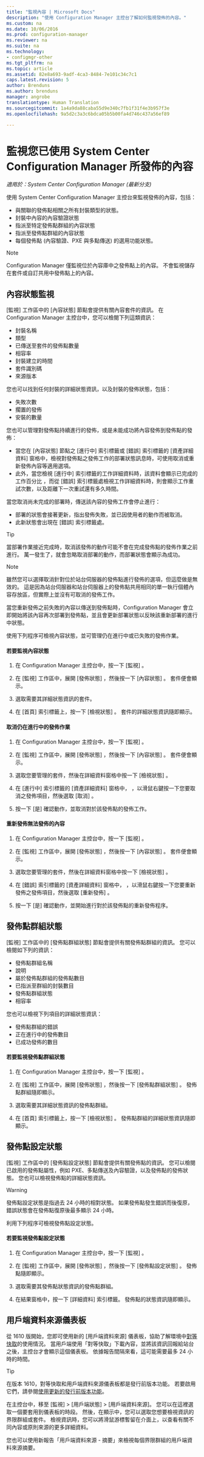 ```yaml
---
title: "監視內容 | Microsoft Docs"
description: "使用 Configuration Manager 主控台了解如何監視發佈的內容。"
ms.custom: na
ms.date: 10/06/2016
ms.prod: configuration-manager
ms.reviewer: na
ms.suite: na
ms.technology:
- configmgr-other
ms.tgt_pltfrm: na
ms.topic: article
ms.assetid: 82e8a693-9adf-4ca3-8484-7e101c34c7c1
caps.latest.revision: 5
author: Brenduns
ms.author: brenduns
manager: angrobe
translationtype: Human Translation
ms.sourcegitcommit: 1a4a9da88caba55d9e340c7fb1f31f4e3b957f3e
ms.openlocfilehash: 9a5d2c3a3c6bdca05b5b00fa4d746c437a56ef89

---
```

# <a name="monitor-content-you-have-distributed-with-system-center-configuration-manager"></a>監視您已使用 System Center Configuration Manager 所發佈的內容

*適用於：System Center Configuration Manager (最新分支)*

使用 System Center Configuration Manager 主控台來監視發佈的內容，包括：  

-   與關聯的發佈點相關之所有封裝類型的狀態。  
-   封裝中內容的內容驗證狀態  
-   指派至特定發佈點群組的內容狀態  
-   指派至發佈點群組的內容狀態  
-   每個發佈點 (內容驗證、PXE 與多點傳送) 的選用功能狀態。  

> [!NOTE]  
>  Configuration Manager 僅監視位於內容庫中之發佈點上的內容。 不會監視儲存在套件或自訂共用中發佈點上的內容。  

##  <a name="a-namebkmkcontentstatusa-content-status-monitoring"></a><a name="BKMK_ContentStatus"></a> 內容狀態監視  
 [監視]  工作區中的 [內容狀態]  節點會提供有關內容套件的資訊。 在 Configuration Manager 主控台中，您可以檢閱下列這類資訊：  

-   封裝名稱  
-   類型  
-   已傳送至套件的發佈點數量  
-   相容率  
-   封裝建立的時間  
-   套件識別碼  
-   來源版本  

您也可以找到任何封裝的詳細狀態資訊，以及封裝的發佈狀態，包括：  

-   失敗次數  
-   擱置的發佈  
-   安裝的數量  

您也可以管理對發佈點持續進行的發佈，或是未能成功將內容發佈到發佈點的發佈：  

-   當您在 [內容狀態]  節點之 [進行中]  索引標籤或 [錯誤]  索引標籤的 [資產詳細資料]  窗格中，檢視對發佈點之發佈工作的部署狀態訊息時，可使用取消或重新發佈內容等適用選項。  
-   此外，當您檢視 [進行中] 索引標籤的工作詳細資料時，該資料會顯示已完成的工作百分比  ，而從 [錯誤]  索引標籤處檢視工作詳細資料時，則會顯示工作重試次數，以及距離下一次重試還有多久時間。  

當您取消尚未完成的部署時，傳送該內容的發佈工作會停止進行：  

-   部署的狀態會接著更新，指出發佈失敗，並已因使用者的動作而被取消。  
-   此新狀態會出現在 [錯誤]  索引標籤處。  

> [!TIP]  
>  當部署作業接近完成時，取消該發佈的動作可能不會在完成發佈點的發佈作業之前進行。 萬一發生了，就會忽略取消部署的動作，而部署狀態會顯示為成功。  

> [!NOTE]  
>  雖然您可以選擇取消針對位於站台伺服器的發佈點進行發佈的選項，但這麼做是無效的。 這是因為站台伺服器和站台伺服器上的發佈點共用相同的單一執行個體內容存放區，但實際上並沒有可取消的發佈工作。  

當您重新發佈之前失敗的內容以傳送到發佈點時，Configuration Manager 會立即開始將該內容再次部署到發佈點，並且會更新部署狀態以反映該重新部署的進行中狀態。  

使用下列程序可檢視內容狀態，並可管理仍在進行中或已失敗的發佈作業。  

#### <a name="to-monitor-content-status"></a>若要監視內容狀態  

1.  在 Configuration Manager 主控台中，按一下 [監視] 。  

2.  在 [監視]  工作區中，展開 [發佈狀態] ，然後按一下 [內容狀態] 。 套件便會顯示。  

3.  選取需要其詳細狀態資訊的套件。  

4.  在 [首頁]  索引標籤上，按一下 [檢視狀態] 。 套件的詳細狀態資訊隨即顯示。  

#### <a name="to-cancel-a-distribution-that-remains-in-progress"></a>取消仍在進行中的發佈作業  

1.  在 Configuration Manager 主控台中，按一下 [監視] 。  

2.  在 [監視]  工作區中，展開 [發佈狀態] ，然後按一下 [內容狀態] 。 套件便會顯示。  

3.  選取您要管理的套件，然後在詳細資料窗格中按一下 [檢視狀態] 。  

4.  在 [進行中] 索引標籤的 [資產詳細資料]  窗格中，  ，以滑鼠右鍵按一下您要取消之發佈項目，然後選取 [取消] 。  

5.  按一下 [是]  確認動作，並取消對於該發佈點的發佈工作。  

#### <a name="to-redistribute-content-that-failed-to-distribute"></a>重新發佈無法發佈的內容  

1.  在 Configuration Manager 主控台中，按一下 [監視] 。  

2.  在 [監視]  工作區中，展開 [發佈狀態] ，然後按一下 [內容狀態] 。 套件便會顯示。  

3.  選取您要管理的套件，然後在詳細資料窗格中按一下 [檢視狀態] 。  

4.  在 [錯誤] 索引標籤的 [資產詳細資料]  窗格中，  ，以滑鼠右鍵按一下您要重新發佈之發佈項目，然後選取 [重新發佈] 。  

5.  按一下 [是]  確認動作，並開始進行對於該發佈點的重新發佈程序。  

## <a name="distribution-point-group-status"></a>發佈點群組狀態  
[監視]  工作區中的 [發佈點群組狀態]  節點會提供有關發佈點群組的資訊。 您可以檢閱如下列的資訊：  

-   發佈點群組名稱  
-   說明  
-   屬於發佈點群組的發佈點數目  
-   已指派至群組的封裝數目  
-   發佈點群組狀態  
-   相容率  

您也可以檢視下列項目的詳細狀態資訊：  

-   發佈點群組的錯誤  
-   正在進行中的發佈數目  
-   已成功發佈的數目  

#### <a name="to-monitor-distribution-point-group-status"></a>若要監視發佈點群組狀態  

1.  在 Configuration Manager 主控台中，按一下 [監視] 。  

2.  在 [監視]  工作區中，展開 [發佈狀態] ，然後按一下 [發佈點群組狀態] 。 發佈點群組隨即顯示。  

3.  選取需要其詳細狀態資訊的發佈點群組。  

4.  在 [首頁]  索引標籤上，按一下 [檢視狀態] 。 發佈點群組的詳細狀態資訊隨即顯示。  

## <a name="distribution-point-configuration-status"></a>發佈點設定狀態  
 [監視]  工作區中的 [發佈點設定狀態]  節點會提供有關發佈點的資訊。 您可以檢閱已啟用的發佈點屬性，例如 PXE、多點傳送及內容驗證，以及發佈點的發佈狀態。 您也可以檢視發佈點的詳細狀態資訊。  

> [!WARNING]  
>  發佈點設定狀態是指過去 24 小時的相對狀態。 如果發佈點發生錯誤而後復原，錯誤狀態會在發佈點復原後最多顯示 24 小時。  

利用下列程序可檢視發佈點設定狀態。  

#### <a name="to-monitor-distribution-point-configuration-status"></a>若要監視發佈點設定狀態  

1.  在 Configuration Manager 主控台中，按一下 [監視] 。  

2.  在 [監視]  工作區中，展開 [發佈狀態] ，然後按一下 [發佈點設定狀態] 。 發佈點隨即顯示。  

3.  選取需要其發佈點狀態資訊的發佈點群組。  

4.  在結果窗格中，按一下 [詳細資料]  索引標籤。 發佈點的狀態資訊隨即顯示。  

## <a name="client-data-sources-dashboard"></a>用戶端資料來源儀表板
從 1610 版開始，您即可使用新的 [用戶端資料來源] 儀表板，協助了解環境中[對等快取](/sccm/core/plan-design/hierarchy/client-peer-cache)的使用情況。 當用戶端使用「對等快取」下載內容，並將該資訊回報給站台之後，主控台才會顯示這個儀表板。 依據報告間隔來看，這可能需要最多 24 小時的時間。

> [!TIP]  
> 在版本 1610，對等快取和用戶端資料來源儀表板都是發行前版本功能。 若要啟用它們，請參閱[使用更新的發行前版本功能](/sccm/core/servers/manage/install-in-console-updates#bkmk_prerelease)。

在主控台中，移至 [監視] > [用戶端狀態] > [用戶端資料來源]。 您可以在這裡選取一個要套用到儀表板的時段。 然後，在顯示中，您可以選取您想要檢視資訊的界限群組或套件。 檢視資訊時，您可以將滑鼠游標暫留在介面上，以查看有關不同內容或原則來源的更多詳細資料。  

您也可以使用新報告「用戶端資料來源 - 摘要」來檢視每個界限群組的用戶端資料來源摘要。



<!--HONumber=Dec16_HO3-->


